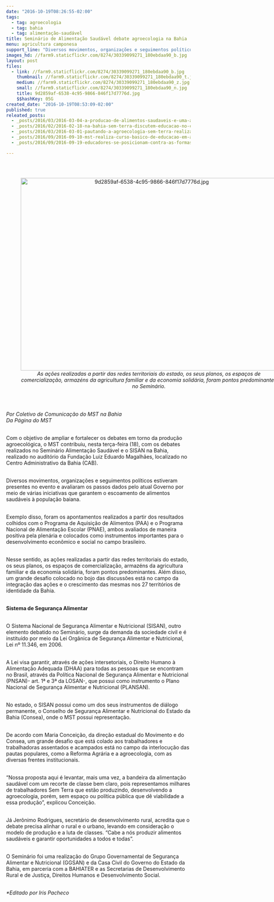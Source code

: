 ```yaml
---
date: "2016-10-19T08:26:55-02:00"
tags:
  - tag: agroecologia
  - tag: bahia
  - tag: alimentação-saudável
title: Seminário de Alimentação Saudável debate agroecologia na Bahia
menu: agricultura camponesa
support_line: "Diversos movimentos, organizações e seguimentos políticos avaliaram a atuação do Governo as iniciativas que garantem o escoamento de alimentos saudáveis à população baiana"
images_hd: //farm9.staticflickr.com/8274/30339099271_180ebdaa90_b.jpg
layout: post
files:
  - link: //farm9.staticflickr.com/8274/30339099271_180ebdaa90_b.jpg
    thumbnail: //farm9.staticflickr.com/8274/30339099271_180ebdaa90_t.jpg
    medium: //farm9.staticflickr.com/8274/30339099271_180ebdaa90_z.jpg
    small: //farm9.staticflickr.com/8274/30339099271_180ebdaa90_n.jpg
    title: 9d2859af-6538-4c95-9866-846f17d7776d.jpg
    $$hashKey: 05G
created_date: "2016-10-19T08:53:09-02:00"
published: true
releated_posts:
  - _posts/2016/03/2016-03-04-a-producao-de-alimentos-saudaveis-e-uma-arma-contra-o-agronegocio-afirmam-sem-terra.md
  - _posts/2016/02/2016-02-18-na-bahia-sem-terra-discutem-educacao-no-campo-e-agroecologia.md
  - _posts/2016/03/2016-03-01-pautando-a-agroecologia-sem-terra-realizam-seminario-no-baixo-sul-baiano.md
  - _posts/2016/09/2016-09-10-mst-realiza-curso-basico-de-educacao-em-agroecologia-no-nordeste.md
  - _posts/2016/09/2016-09-19-educadores-se-posicionam-contra-as-formas-de-opressao-e-em-defesa-da-agroecologia.md

---
```

<p>&nbsp;</p>

<div style="text-align:center">
<figure class="image" style="display:inline-block"><img alt="9d2859af-6538-4c95-9866-846f17d7776d.jpg" height="525" src="//farm9.staticflickr.com/8274/30339099271_180ebdaa90_b.jpg" width="700" />
<figcaption><em>As a&ccedil;&otilde;es realizadas a partir das redes territoriais do estado, os seus planos, os espa&ccedil;os de comercializa&ccedil;&atilde;o, armaz&eacute;ns da agricultura familiar e da economia solid&aacute;ria, foram pontos predominantes no Semin&aacute;rio.</em></figcaption>
</figure>
</div>

<p>&nbsp;</p>

<p><em>Por Coletivo de Comunica&ccedil;&atilde;o do MST na Bahia<br />
Da P&aacute;gina do MST</em></p>

<p><br />
Com o objetivo de ampliar e fortalecer os debates em torno da produ&ccedil;&atilde;o agroecol&oacute;gica, o MST contribuiu, nesta ter&ccedil;a-feira (18), com os debates realizados no Semin&aacute;rio Alimenta&ccedil;&atilde;o Saud&aacute;vel e o SISAN na Bahia, realizado no audit&oacute;rio da Funda&ccedil;&atilde;o Luiz Eduardo Magalh&atilde;es, localizado no Centro Administrativo da Bahia (CAB).</p>

<p><br />
Diversos movimentos, organiza&ccedil;&otilde;es e seguimentos pol&iacute;ticos estiveram presentes no evento e avaliaram os passos dados pelo atual Governo por meio de v&aacute;rias iniciativas que garantem o escoamento de alimentos saud&aacute;veis &agrave; popula&ccedil;&atilde;o baiana.</p>

<p><br />
Exemplo disso, foram os apontamentos realizados a partir dos resultados colhidos com o Programa de Aquisi&ccedil;&atilde;o de Alimentos (PAA) e o Programa Nacional de Alimenta&ccedil;&atilde;o Escolar (PNAE), ambos avaliados de maneira positiva pela plen&aacute;ria e colocados como instrumentos importantes para o desenvolvimento econ&ocirc;mico e social no campo brasileiro.</p>

<p><br />
Nesse sentido, as a&ccedil;&otilde;es realizadas a partir das redes territoriais do estado, os seus planos, os espa&ccedil;os de comercializa&ccedil;&atilde;o, armaz&eacute;ns da agricultura familiar e da economia solid&aacute;ria, foram pontos predominantes. Al&eacute;m disso, um grande desafio colocado no bojo das discuss&otilde;es est&aacute; no campo da integra&ccedil;&atilde;o das a&ccedil;&otilde;es e o crescimento das mesmas nos 27 territ&oacute;rios de identidade da Bahia.</p>

<p><br />
<strong>Sistema de Seguran&ccedil;a Alimentar</strong></p>

<p><br />
O Sistema Nacional de Seguran&ccedil;a Alimentar e Nutricional (SISAN), outro elemento debatido no Semin&aacute;rio, surge da demanda da sociedade civil e &eacute; institu&iacute;do por meio da Lei Org&acirc;nica de Seguran&ccedil;a Alimentar e Nutricional, Lei n&ordm; 11.346, em 2006.</p>

<p><br />
A Lei visa garantir, atrav&eacute;s de a&ccedil;&otilde;es intersetoriais, o Direito Humano &agrave; Alimenta&ccedil;&atilde;o Adequada (DHAA) para todas as pessoas que se encontram no Brasil, atrav&eacute;s da Pol&iacute;tica Nacional de Seguran&ccedil;a Alimentar e Nutricional (PNSAN)- art. 1&ordf; e 3&ordf; da LOSAN-, que possui como instrumento o Plano Nacional de Seguran&ccedil;a Alimentar e Nutricional (PLANSAN).</p>

<p><br />
No estado, o SISAN possui como um dos seus instrumentos de di&aacute;logo permanente, o Conselho de Seguran&ccedil;a Alimentar e Nutricional do Estado da Bahia (Consea), onde o MST possui representa&ccedil;&atilde;o.</p>

<p><br />
De acordo com Maria Concei&ccedil;&atilde;o, da dire&ccedil;&atilde;o estadual do Movimento e do Consea, um grande desafio que est&aacute; colado aos trabalhadores e trabalhadoras assentados e acampados est&aacute; no campo da interlocu&ccedil;&atilde;o das pautas populares, como a Reforma Agr&aacute;ria e a agroecologia, com as diversas frentes institucionais.</p>

<p><br />
&ldquo;Nossa proposta aqui &eacute; levantar, mais uma vez, a bandeira da alimenta&ccedil;&atilde;o saud&aacute;vel com um recorte de classe bem claro, pois representamos milhares de trabalhadores Sem Terra que est&atilde;o produzindo, desenvolvendo a agroecologia, por&eacute;m, sem espa&ccedil;o ou pol&iacute;tica p&uacute;blica que d&ecirc; viabilidade a essa produ&ccedil;&atilde;o&rdquo;, explicou Concei&ccedil;&atilde;o.</p>

<p><br />
J&aacute; Jer&ocirc;nimo Rodrigues, secret&aacute;rio de desenvolvimento rural, acredita que o debate precisa alinhar o rural e o urbano, levando em considera&ccedil;&atilde;o o modelo de produ&ccedil;&atilde;o e a luta de classes. &ldquo;Cabe a n&oacute;s produzir alimentos saud&aacute;veis e garantir oportunidades a todos e todas&rdquo;.</p>

<p><br />
O Semin&aacute;rio foi uma realiza&ccedil;&atilde;o do Grupo Governamental de Seguran&ccedil;a Alimentar e Nutricional (GGSAN) e da Casa Civil do Governo do Estado da Bahia, em parceria com a BAHIATER e as Secretarias de Desenvolvimento Rural e de Justi&ccedil;a, Direitos Humanos e Desenvolvimento Social.</p>

<p><br />
<em>*Editado por Iris Pacheco</em></p>

<p>&nbsp;</p>
